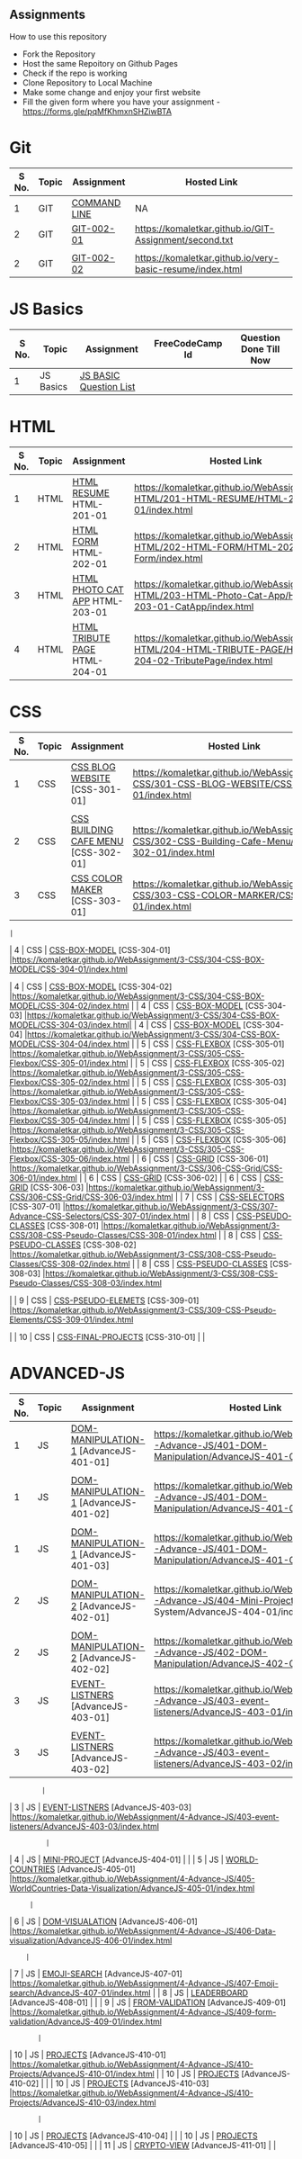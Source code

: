 ## Assignments

How to use this repository

- Fork the Repository
- Host the same Repoitory on Github Pages
- Check if the repo is working
- Clone Repository to Local Machine
- Make some change and enjoy your first website
- Fill the given form where you have your assignment - https://forms.gle/pqMfKhmxnSHZiwBTA

# Git

| S No. | Topic | Assignment                                   | Hosted Link |
| ----- | ----- | -------------------------------------------- | ----------- |
| 1     | GIT   | [COMMAND LINE](./0-Git/GIT-001-COMMANDLINE/) | NA          |
| 2     | GIT   | [GIT-002-01](./0-Git/GIT-002-GIT-PRACTICE/)  |https://komaletkar.github.io/GIT-Assignment/second.txt
        |
| 2     | GIT   | [GIT-002-02](./0-Git/GIT-002-GIT-PRACTICE/)  |https://komaletkar.github.io/very-basic-resume/index.html|

# JS Basics

| S No. | Topic     | Assignment                               | FreeCodeCamp Id | Question Done Till Now |
| ----- | --------- | ---------------------------------------- | --------------- | ---------------------- |
| 1     | JS Basics | [JS BASIC Question List](./1-JS-BASICS/) |                 |                        |

# HTML

| S No. | Topic | Assignment                                                         | Hosted Link |
| ----- | ----- | ------------------------------------------------------------------ | ----------- |
| 1     | HTML  | [HTML RESUME](./2-HTML/201-HTML-RESUME) HTML-201-01                |https://komaletkar.github.io/WebAssignment/2-HTML/201-HTML-RESUME/HTML-201-01/index.html|
| 2     | HTML  | [HTML FORM](./2-HTML/202-HTML-FORM/) HTML-202-01                   |https://komaletkar.github.io/WebAssignment/2-HTML/202-HTML-FORM/HTML-202-02-Form/index.html
| 3     | HTML  | [HTML PHOTO CAT APP](./2-HTML/203-HTML-Photo-Cat-App/) HTML-203-01 |https://komaletkar.github.io/WebAssignment/2-HTML/203-HTML-Photo-Cat-App/HTML-203-01-CatApp/index.html      |
| 4     | HTML  | [HTML TRIBUTE PAGE](./2-HTML/204-HTML-TRIBUTE-PAGE/) HTML-204-01   |https://komaletkar.github.io/WebAssignment/2-HTML/204-HTML-TRIBUTE-PAGE/HTML-204-02-TributePage/index.html        |

# CSS

| S No. | Topic | Assignment                                                                 | Hosted Link |
| ----- | ----- | -------------------------------------------------------------------------- | ----------- |
| 1     | CSS   | [CSS BLOG WEBSITE](./3-CSS/301-CSS-BLOG-WEBSITE/) [CSS-301-01]             |https://komaletkar.github.io/WebAssignment/3-CSS/301-CSS-BLOG-WEBSITE/CSS-301-01/index.html
    |
| 2     | CSS   | [CSS BUILDING CAFE MENU](./3-CSS/302-CSS-Building-Cafe-Menu/) [CSS-302-01] |https://komaletkar.github.io/WebAssignment/3-CSS/302-CSS-Building-Cafe-Menu/CSS-302-01/index.html        |
| 3     | CSS   | [CSS COLOR MAKER](./3-CSS/303-CSS-COLOR-MARKER/) [CSS-303-01]              |https://komaletkar.github.io/WebAssignment/3-CSS/303-CSS-COLOR-MARKER/CSS-303-01/index.html

    |
| 4     | CSS   | [CSS-BOX-MODEL](./3-CSS/304-CSS-BOX-MODEL/) [CSS-304-01]                   |https://komaletkar.github.io/WebAssignment/3-CSS/304-CSS-BOX-MODEL/CSS-304-01/index.html

| 4     | CSS   | [CSS-BOX-MODEL](./3-CSS/304-CSS-BOX-MODEL/) [CSS-304-02]                   |https://komaletkar.github.io/WebAssignment/3-CSS/304-CSS-BOX-MODEL/CSS-304-02/index.html    |
| 4     | CSS   | [CSS-BOX-MODEL](./3-CSS/304-CSS-BOX-MODEL/) [CSS-304-03]                   |https://komaletkar.github.io/WebAssignment/3-CSS/304-CSS-BOX-MODEL/CSS-304-03/index.html|
| 4     | CSS   | [CSS-BOX-MODEL](./3-CSS/304-CSS-BOX-MODEL/) [CSS-304-04]                   |https://komaletkar.github.io/WebAssignment/3-CSS/304-CSS-BOX-MODEL/CSS-304-04/index.html |
| 5     | CSS   | [CSS-FLEXBOX](./3-CSS/305-CSS-Flexbox/) [CSS-305-01]                       |https://komaletkar.github.io/WebAssignment/3-CSS/305-CSS-Flexbox/CSS-305-01/index.html
     |
| 5     | CSS   | [CSS-FLEXBOX](./3-CSS/305-CSS-Flexbox/) [CSS-305-02]                       |https://komaletkar.github.io/WebAssignment/3-CSS/305-CSS-Flexbox/CSS-305-02/index.html
  |
| 5     | CSS   | [CSS-FLEXBOX](./3-CSS/305-CSS-Flexbox/) [CSS-305-03]                       |https://komaletkar.github.io/WebAssignment/3-CSS/305-CSS-Flexbox/CSS-305-03/index.html
             |
| 5     | CSS   | [CSS-FLEXBOX](./3-CSS/305-CSS-Flexbox/) [CSS-305-04]                       |https://komaletkar.github.io/WebAssignment/3-CSS/305-CSS-Flexbox/CSS-305-04/index.html
    |
| 5     | CSS   | [CSS-FLEXBOX](./3-CSS/305-CSS-Flexbox/) [CSS-305-05]                       |https://komaletkar.github.io/WebAssignment/3-CSS/305-CSS-Flexbox/CSS-305-05/index.html           |
| 5     | CSS   | [CSS-FLEXBOX](./3-CSS/305-CSS-Flexbox/) [CSS-305-06]                       |https://komaletkar.github.io/WebAssignment/3-CSS/305-CSS-Flexbox/CSS-305-06/index.html    |
| 6     | CSS   | [CSS-GRID](./3-CSS/306-CSS-Grid/) [CSS-306-01]                             |https://komaletkar.github.io/WebAssignment/3-CSS/306-CSS-Grid/CSS-306-01/index.html     |
| 6     | CSS   | [CSS-GRID](./3-CSS/306-CSS-Grid/) [CSS-306-02]                             |
| 6     | CSS   | [CSS-GRID](./3-CSS/306-CSS-Grid/) [CSS-306-03]                             |https://komaletkar.github.io/WebAssignment/3-CSS/306-CSS-Grid/CSS-306-03/index.html           |
| 7     | CSS   | [CSS-SELECTORS](./3-CSS/307-Advance-CSS-Selectors/) [CSS-307-01]           |https://komaletkar.github.io/WebAssignment/3-CSS/307-Advance-CSS-Selectors/CSS-307-01/index.html      |
| 8     | CSS   | [CSS-PSEUDO-CLASSES](./3-CSS/308-CSS-Pseudo-Classes/) [CSS-308-01]         |https://komaletkar.github.io/WebAssignment/3-CSS/308-CSS-Pseudo-Classes/CSS-308-01/index.html
          |
| 8     | CSS   | [CSS-PSEUDO-CLASSES](./3-CSS/308-CSS-Pseudo-Classes/) [CSS-308-02]         |https://komaletkar.github.io/WebAssignment/3-CSS/308-CSS-Pseudo-Classes/CSS-308-02/index.html
         |
| 8     | CSS   | [CSS-PSEUDO-CLASSES](./3-CSS/308-CSS-Pseudo-Classes/) [CSS-308-03]         |https://komaletkar.github.io/WebAssignment/3-CSS/308-CSS-Pseudo-Classes/CSS-308-03/index.html

  |
| 9     | CSS   | [CSS-PSEUDO-ELEMETS](./3-CSS/309-CSS-Pseudo-Elements/) [CSS-309-01]        |https://komaletkar.github.io/WebAssignment/3-CSS/309-CSS-Pseudo-Elements/CSS-309-01/index.html

 |
| 10    | CSS   | [CSS-FINAL-PROJECTS](./3-CSS/310-Final-MCT-Projects/) [CSS-310-01]         |             |

# ADVANCED-JS

| S No. | Topic | Assignment                                                                                  | Hosted Link |
| ----- | ----- | ------------------------------------------------------------------------------------------- | ----------- |
| 1     | JS    | [DOM-MANIPULATION-1](./4-Advance-JS/401-DOM-Manipulation/) [AdvanceJS-401-01]               |https://komaletkar.github.io/WebAssignment/4-Advance-JS/401-DOM-Manipulation/AdvanceJS-401-01/index.html
             |
| 1     | JS    | [DOM-MANIPULATION-1](./4-Advance-JS/401-DOM-Manipulation/) [AdvanceJS-401-02]               |https://komaletkar.github.io/WebAssignment/4-Advance-JS/401-DOM-Manipulation/AdvanceJS-401-02/index.html
      |
| 1     | JS    | [DOM-MANIPULATION-1](./4-Advance-JS/401-DOM-Manipulation/) [AdvanceJS-401-03]               |https://komaletkar.github.io/WebAssignment/4-Advance-JS/401-DOM-Manipulation/AdvanceJS-401-03/index.html
       |
| 2     | JS    | [DOM-MANIPULATION-2](./4-Advance-JS/402-DOM-Manipulation/) [AdvanceJS-402-01]               |https://komaletkar.github.io/WebAssignment/4-Advance-JS/404-Mini-Project-Solar System/AdvanceJS-404-01/index.html
        |
| 2     | JS    | [DOM-MANIPULATION-2](./4-Advance-JS/402-DOM-Manipulation/) [AdvanceJS-402-02]               |https://komaletkar.github.io/WebAssignment/4-Advance-JS/402-DOM-Manipulation/AdvanceJS-402-02/index.html|
| 3     | JS    | [EVENT-LISTNERS](./4-Advance-JS/403-Event-Listeners/) [AdvanceJS-403-01]                    |https://komaletkar.github.io/WebAssignment/4-Advance-JS/403-event-listeners/AdvanceJS-403-01/index.html
          |
| 3     | JS    | [EVENT-LISTNERS](./4-Advance-JS/403-Event-Listeners/) [AdvanceJS-403-02]                    |https://komaletkar.github.io/WebAssignment/4-Advance-JS/403-event-listeners/AdvanceJS-403-02/index.html


            |
| 3     | JS    | [EVENT-LISTNERS](./4-Advance-JS/403-Event-Listeners/) [AdvanceJS-403-03]                    |https://komaletkar.github.io/WebAssignment/4-Advance-JS/403-event-listeners/AdvanceJS-403-03/index.html

             |
| 4     | JS    | [MINI-PROJECT](./4-Advance-JS/404-Mini-Project-Solar%20System/) [AdvanceJS-404-01]          |             |
| 5     | JS    | [WORLD-COUNTRIES](./4-Advance-JS/405-WorldCountries-Data-Visualization/) [AdvanceJS-405-01] |https://komaletkar.github.io/WebAssignment/4-Advance-JS/405-WorldCountries-Data-Visualization/AdvanceJS-405-01/index.html


         |
| 6     | JS    | [DOM-VISUALATION](./4-Advance-JS/406-Data-visualization/) [AdvanceJS-406-01]                |https://komaletkar.github.io/WebAssignment/4-Advance-JS/406-Data-visualization/AdvanceJS-406-01/index.html

        |
| 7     | JS    | [EMOJI-SEARCH](./4-Advance-JS/407-Emoji-search/) [AdvanceJS-407-01]                         |https://komaletkar.github.io/WebAssignment/4-Advance-JS/407-Emoji-search/AdvanceJS-407-01/index.html
           |
| 8     | JS    | [LEADERBOARD](./4-Advance-JS/408-leaderboard/) [AdvanceJS-408-01]                           |             |
| 9     | JS    | [FROM-VALIDATION](./4-Advance-JS/409-form-validation/) [AdvanceJS-409-01]                   |https://komaletkar.github.io/WebAssignment/4-Advance-JS/409-form-validation/AdvanceJS-409-01/index.html

           |
| 10    | JS    | [PROJECTS](./4-Advance-JS/410-Projects/) [AdvanceJS-410-01]                                 |https://komaletkar.github.io/WebAssignment/4-Advance-JS/410-Projects/AdvanceJS-410-01/index.html
    |
| 10    | JS    | [PROJECTS](./4-Advance-JS/410-Projects/) [AdvanceJS-410-02]                                 |             |
| 10    | JS    | [PROJECTS](./4-Advance-JS/410-Projects/) [AdvanceJS-410-03]                                 |https://komaletkar.github.io/WebAssignment/4-Advance-JS/410-Projects/AdvanceJS-410-03/index.html

           |
| 10    | JS    | [PROJECTS](./4-Advance-JS/410-Projects/) [AdvanceJS-410-04]                                 |             |
| 10    | JS    | [PROJECTS](./4-Advance-JS/410-Projects/) [AdvanceJS-410-05]                                 |             |
| 11    | JS    | [CRYPTO-VIEW](./4-Advance-JS/411-crypto-view/) [AdvanceJS-411-01]                           |             |
